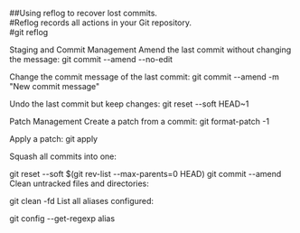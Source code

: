 ##Using reflog to recover lost commits. <br/>
#Reflog records all actions in your Git repository.<br/>
#git reflog<br/>

Staging and Commit Management
Amend the last commit without changing the message: git commit --amend --no-edit

Change the commit message of the last commit: git commit --amend -m "New commit message"

Undo the last commit but keep changes: git reset --soft HEAD~1


Patch Management
Create a patch from a commit:
git format-patch -1 <commit-hash>

Apply a patch:
git apply <patch-file>


Squash all commits into one:

git reset --soft $(git rev-list --max-parents=0 HEAD)
git commit --amend
Clean untracked files and directories:

git clean -fd
List all aliases configured:

git config --get-regexp alias
